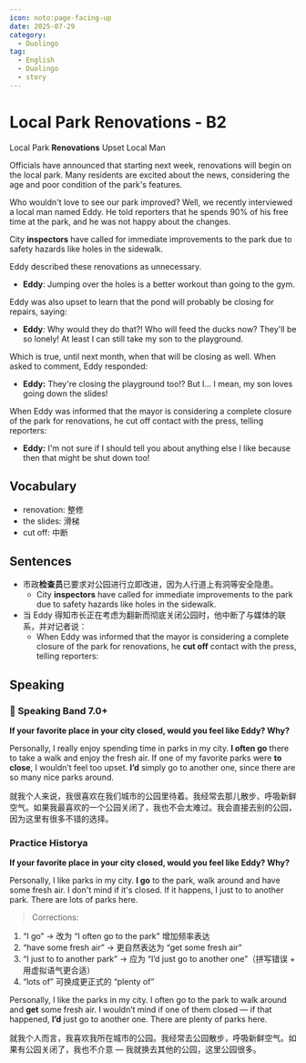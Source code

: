 ```yaml
---
icon: noto:page-facing-up
date: 2025-07-29
category:
  - Duolingo
tag:
  - English
  - Duolingo
  - story
---
```


# Local Park Renovations - B2

Local Park **Renovations** Upset Local Man

Officials have announced that starting next week, renovations will begin on the local park. Many residents are excited about the news, considering the age and poor condition of the park's features.

Who wouldn't love to see our park improved? Well, we recently interviewed a local man named Eddy. He told reporters that he spends 90% of his free time at the park, and he was not happy about the changes.

City **inspectors** have called for immediate improvements to the park due to safety hazards like holes in the sidewalk.

Eddy described these renovations as unnecessary.

- **Eddy**: Jumping over the holes is a better workout than going to the gym.

Eddy was also upset to learn that the pond will probably be closing for repairs, saying:

- **Eddy**: Why would they do that?! Who will feed the ducks now? They'll be so lonely! At least I can still take my son to the playground.

Which is true, until next month, when that will be closing as well. When asked to comment, Eddy responded:

- **Eddy:** They're closing the playground too!? But I… I mean, my son loves going down the slides!

When Eddy was informed that the mayor is considering a complete closure of the park for renovations, he cut off contact with the press, telling reporters:

- **Eddy:** I'm not sure if I should tell you about anything else I like because then that might be shut down too!

## Vocabulary

- renovation: 整修
- the slides: 滑梯
- cut off: 中断

## Sentences

- 市政**检查员**已要求对公园进行立即改进，因为人行道上有洞等安全隐患。
  - City **inspectors** have called for immediate improvements to the park due to safety hazards like holes in the sidewalk.
- 当 Eddy 得知市长正在考虑为翻新而彻底关闭公园时，他中断了与媒体的联系，并对记者说：
  - When Eddy was informed that the mayor is considering a complete closure of the park for renovations, he **cut off** contact with the press, telling reporters:

## Speaking

### 🌟 Speaking Band 7.0+

**If your favorite place in your city closed, would you feel like Eddy? Why?**

Personally, I really enjoy spending time in parks in my city. **I often go** there to take a walk and enjoy the fresh air. If one of my favorite parks were **to close**, I wouldn’t feel too upset. **I’d** simply go to another one, since there are so many nice parks around.

就我个人来说，我很喜欢在我们城市的公园里待着。我经常去那儿散步、呼吸新鲜空气。如果我最喜欢的一个公园关闭了，我也不会太难过。我会直接去别的公园，因为这里有很多不错的选择。

### Practice Historya

**If your favorite place in your city closed, would you feel like Eddy? Why?**

Personally, I like parks in my city. **I go** to the park, walk around and have some fresh air. I don't mind if it's closed. If it happens, I just to to another park. There are lots of parks here.

> Corrections:

1. “I go” → 改为 “I often go to the park” 增加频率表达
2. “have some fresh air” → 更自然表达为 “get some fresh air”
3. “I just to to another park” → 应为 “I’d just go to another one”（拼写错误 + 用虚拟语气更合适）
4. “lots of” 可换成更正式的 “plenty of”

Personally, I like the parks in my city. I often go to the park to walk around and **get** some fresh air. I wouldn’t mind if one of them closed — if that happened, **I’d** just go to another one. There are plenty of parks here.

就我个人而言，我喜欢我所在城市的公园。我经常去公园散步，呼吸新鲜空气。如果有公园关闭了，我也不介意 — 我就换去其他的公园，这里公园很多。
